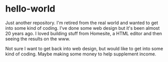 # hello-world
Just another repository.
I'm retired from the real world and wanted to get into some kind of coding. I've done some web design but it's been almost 20 years ago. I loved building stuff from Homesite, a HTML editor and then seeing the results on the www. 

Not sure I want to get back into web design, but would like to get into some kind of coding. Maybe making some money to help supplement income.
